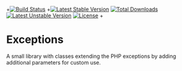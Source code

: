 +[![Build Status](https://travis-ci.org/xqddd/Exceptions.svg?branch=master)](https://travis-ci.org/xqddd/Exceptions)
+[![Latest Stable Version](https://poser.pugx.org/xqddd/exceptions/v/stable)](https://packagist.org/packages/xqddd/Exceptions) [![Total Downloads](https://poser.pugx.org/xqddd/exceptions/downloads)](https://packagist.org/packages/xqddd/exceptions) [![Latest Unstable Version](https://poser.pugx.org/xqddd/exceptions/v/unstable)](https://packagist.org/packages/xqddd/exceptions) [![License](https://poser.pugx.org/xqddd/exceptions/license)](https://packagist.org/packages/xqddd/exceptions)
+
# Exceptions
A small library with classes extending the PHP exceptions by adding additional parameters for custom use.
